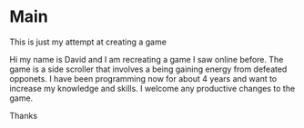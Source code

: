 # Main
This is just my attempt at creating a game

Hi my name is David and I am recreating a game I saw online before. The game is a side scroller that involves a being gaining energy from defeated opponets. I have been programming now for about 4 years and want to increase my knowledge and skills. I welcome any productive changes to the game.

Thanks


